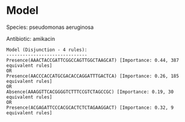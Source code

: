
# Model

Species: pseudomonas aeruginosa

Antibiotic: amikacin

```
Model (Disjunction - 4 rules):
------------------------------
Presence(AAACTACCGATTCGGCCAGTTGGCTAAGCAT) [Importance: 0.44, 387 equivalent rules]
OR
Presence(AACCCACCATGCGACACCAGGATTTGACTCA) [Importance: 0.26, 185 equivalent rules]
OR
Absence(AAAGGTTCACGGGGTCTTTCCGTCTAGCCGC) [Importance: 0.19, 30 equivalent rules]
OR
Presence(ACGAGATTCCCACGCACTCTCTAGAAGGACT) [Importance: 0.32, 9 equivalent rules]

```


